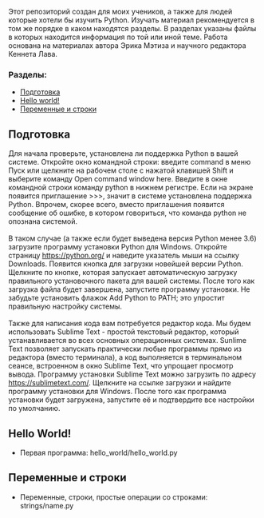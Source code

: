 Этот репозиторий создан для моих учеников, а также для людей которые хотели бы
изучить Python. Изучать материал рекомендуется в том же порядке в каком
находятся разделы. В разделах указаны файлы в которых находится информация по
той или иной теме. Работа основана на материалах автора Эрика Мэтиза и научного
редактора Кеннета Лава.

### Разделы:

- [Подготовка](#подготовка)
- [Hello world!](#hello-world)
- [Переменные и строки](#переменные-и-строки)

## Подготовка

Для начала проверьте, установлена ли поддержка Python в вашей системе. Откройте
окно командной строки: введите command в меню Пуск или щелкните на рабочем столе
с нажатой клавишей Shift и выберите команду Open command window here. Введите в
окне командной строки команду python в нижнем регистре. Если на экране появится
приглашение >>>, значит в системе установлена поддержка Python. Впрочем, скорее
всего, вместо приглашения появится сообщение об ошибке, в котором говориться,
что команда python не опознана системой.
<br/><br/>
В таком случае (а также если будет выведена версия Python менее 3.6) загрузите
программу установки Python для Windows. Откройте страницу https://python.org/ и
наведите указатель мыши на ссылку Downloads. Появится кнопка для загрузки
новейшей версии Python. Щелкните по кнопке, которая запускает автоматическую
загрузку правильного установочного пакета для вашей системы. После того как
загрузка файла будет завершена, запустите программу установки. Не забудьте
установить флажок Add Python to PATH; это упростит правильную настройку системы.
<br/><br/>
Также для написания кода вам потребуется редактор кода. Мы будем использовать
Sublime Text - простой текстовый редактор, который устанавливается во всех
основных операционных системах. Sunlime Text позволяет запускать практически
любые программы прямо из редактора (вместо терминала), а код выполняется в
терминальном сеансе, встроенном в окно Sublime Text, что упрощает просмотр
вывода. Программу установки Sublime Text можно загрузить по адресу
https://sublimetext.com/. Щелкните на ссылке загрузки и найдите программу
установки для Windows. После того как программа установки будет загружена,
запустите её и подтвердите все настройки по умолчанию.

## Hello World!

- Первая программа: hello_world/hello_world.py

## Переменные и строки

- Переменные, строки, простые операции со строками: strings/name.py
